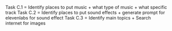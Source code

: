 Task C.1 = Identify places to put music + what type of music + what specific track
Task C.2 = Identify places to put sound effects + generate prompt for elevenlabs for sound effect
Task C.3 = Identify main topics + Search internet for images
